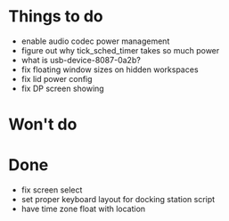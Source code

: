 
# Things to do
- enable audio codec power management
- figure out why tick_sched_timer takes so much power
- what is usb-device-8087-0a2b?
- fix floating window sizes on hidden workspaces
- fix lid power config
- fix DP screen showing

# Won't do

# Done

- fix screen select
- set proper keyboard layout for docking station script
- have time zone float with location

